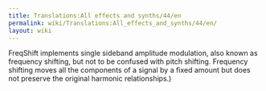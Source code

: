 ```yaml
---
title: Translations:All effects and synths/44/en
permalink: wiki/Translations:All_effects_and_synths/44/en/
layout: wiki
---
```


FreqShift implements single sideband amplitude modulation, also known as
frequency shifting, but not to be confused with pitch shifting.
Frequency shifting moves all the components of a signal by a fixed
amount but does not preserve the original harmonic
relationships.)</small>
